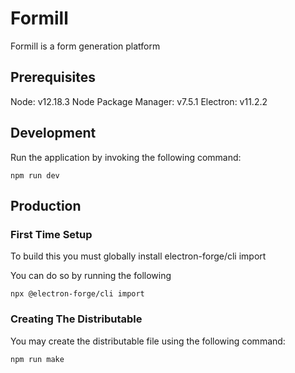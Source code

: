# Formill

Formill is a form generation platform

## Prerequisites

Node: v12.18.3
Node Package Manager: v7.5.1
Electron: v11.2.2

## Development

Run the application by invoking the following command:

`npm run dev`



## Production
### First Time Setup

To build this you must globally install electron-forge/cli import

You can do so by running the following

`npx @electron-forge/cli import`



### Creating The Distributable

You may create the distributable file using the following command:

`npm run make`

